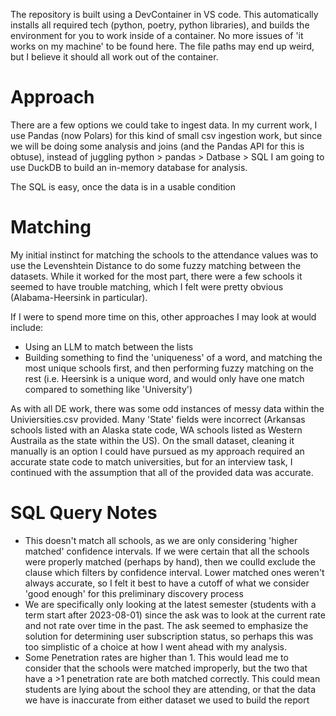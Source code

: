 The repository is built using a DevContainer in VS code.  This automatically installs all required tech (python, poetry, python libraries), and builds the environment for you to work inside of a container. No more issues of 'it works on my machine' to be found here. The file paths may end up weird, but I believe it should all work out of the container. 

# Approach
There are a few options we could take to ingest data. In my current work, I use Pandas (now Polars) for this kind of small csv ingestion work,
but since we will be doing some analysis and joins (and the Pandas API for this is obtuse), instead of juggling python > pandas > Datbase > SQL
I am going to use DuckDB to build an in-memory database for analysis.

The SQL is easy, once the data is in a usable condition

# Matching
My initial instinct for matching the schools to the attendance values was to use the Levenshtein Distance to do some fuzzy matching between the datasets. While it worked for the most part, there were a few schools it seemed to have trouble matching, which I felt were pretty obvious (Alabama-Heersink in particular).

If I were to spend more time on this, other approaches I may look at would include:
- Using an LLM to match between the lists
- Building something to find the 'uniqueness' of a word, and matching the most unique schools first, and then performing fuzzy matching on the rest (i.e. Heersink is a unique word, and would only have one match compared to something like 'University')

As with all DE work, there was some odd instances of messy data within the Univiersities.csv provided. Many 'State' fields were incorrect (Arkansas schools listed with an Alaska state code, WA schools listed as Western Austraila as the state within the US). On the small dataset, cleaning it manually is an option I could have pursued as my approach required an accurate state code to match universities, but for an interview task, I continued with the assumption that all of the provided data was accurate.


# SQL Query Notes
 - This doesn't match all schools, as we are only considering 'higher matched' confidence intervals. If we were certain that all the schools were properly matched (perhaps by hand), then we coulld exclude the clause which filters by confidence interval. Lower matched ones weren't always accurate, so I felt it best to have a cutoff of what we consider 'good enough' for this preliminary discovery process
 - We are specifically only looking at the latest semester (students with a term start after 2023-08-01) since the ask was to look at the current rate and not rate over time in the past. The ask seemed to emphasize the solution for determining user subscription status, so perhaps this was too simplistic of a choice at how I went ahead with my analysis.
 - Some Penetration rates are higher than 1. This would lead me to consider that the schools were matched improperly, but the two that have a >1 penetration rate are both matched correctly. This could mean students are lying about the school they are attending, or that the data we have is inaccurate from either dataset we used to build the report